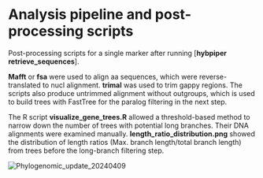 # Analysis pipeline and post-processing scripts
Post-processing scripts for a single marker after running [**hybpiper retrieve_sequences**].  

**Mafft** or **fsa** were used to align aa sequences, which were reverse-translated to nucl alignment. **trimal** was used to trim gappy regions. The scripts also produce untrimmed alignment without outgroups, which is used to build trees with FastTree for the paralog filtering in the next step.  

The R script **visualize_gene_trees.R** allowed a threshold-based method to narrow down the number of trees with potential long branches. Their DNA alignments were examined manually. **length_ratio_distribution.png** showed the distribution of length ratios (Max. branch length/total branch length) from trees before the long-branch filtering step. 


![Phylogenomic_update_20240409](https://github.com/junchen-deng/post_processing_hybpiper/assets/75742791/6f0d8a4e-4394-4372-b617-2d7ef3c62820)
